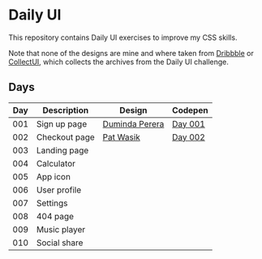 # Daily UI

This repository contains Daily UI exercises to improve my CSS skills. 

Note that none of the designs are mine and where taken from [Dribbble](https://dribbble.com/) or [CollectUI](http://collectui.com/),
which collects the archives from the Daily UI challenge.

## Days

| Day 	| Description  	| Design                                                                            	| Codepen   |
|-----	|--------------	|-----------------------------------------------------------------------------------	| -------   |
| 001 	| Sign up page 	| [Duminda Perera](https://dribbble.com/shots/2292415-Daily-UI-001-Day-001-Sign-Up) 	| [Day 001](https://codepen.io/mlledesmeules/pen/mdJONrp) |
| 002 	| Checkout page | [Pat Wasik](https://dribbble.com/shots/2418332-Daily-UI-22-Payment)                   | [Day 002](https://codepen.io/mlledesmeules/pen/NWqdPqL) |
| 003 	| Landing page	| []()                                                                                  |           |
| 004 	| Calculator	| []()                                                                                  |           |
| 005 	| App icon      |                                                                                   	|           |
| 006 	| User profile 	| []()                                                                                  |           |
| 007 	| Settings  	| []()                                                                                  |           |
| 008 	| 404 page  	| []()                                                                                  |           |
| 009 	| Music player	| []()                                                                                  |           |
| 010 	| Social share 	| []()                                                                                  |           |
